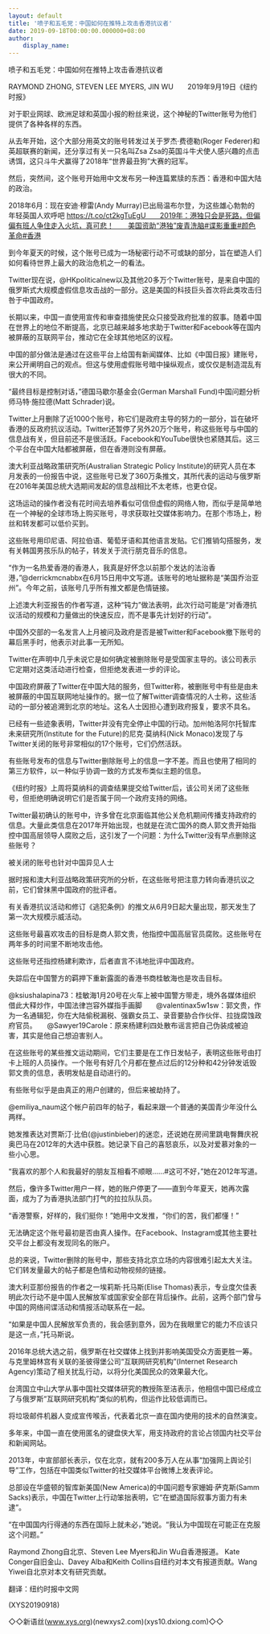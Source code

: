 ```yaml
---
layout: default
title: '喷子和五毛党：中国如何在推特上攻击香港抗议者'
date: 2019-09-18T00:00:00.000000+08:00
author:
    display_name: 
---
```


喷子和五毛党：中国如何在推特上攻击香港抗议者

RAYMOND ZHONG, STEVEN LEE MYERS, JIN WU　　2019年9月19日《纽约时报》

对于职业网球、欧洲足球和英国小报的粉丝来说，这个神秘的Twitter账号为他们提供了各种各样的东西。

从去年开始，这个大部分用英文的账号转发过关于罗杰·费德勒(Roger Federer)和英超联赛的新闻，还分享过有关一只名叫Zsa Zsa的英国斗牛犬使人感兴趣的点击诱饵，这只斗牛犬赢得了2018年“世界最丑狗”大赛的冠军。

然后，突然间，这个账号开始用中文发布另一种连篇累牍的东西：香港和中国大陆的政治。

2018年6月：现在安迪·穆雷(Andy Murray)已出局温布尔登，为这些雄心勃勃的年轻英国人欢呼吧 https://t.co/ct2kgTuEgU　　2019年：港独只会是死路，但偏偏有班人争住走入火坑，真可悲！　　美国资助“港独”废青洗脑#谍影重重#颜色革命#香港

到今年夏天的时候，这个账号已成为一场秘密行动不可或缺的部分，旨在塑造人们如何看待世界上最大的政治危机之一的看法。

Twitter现在说，@HKpoliticalnew以及其他20多万个Twitter账号，是来自中国的俄罗斯式大规模虚假信息攻击战的一部分。这是美国的科技巨头首次将此类攻击归咎于中国政府。

长期以来，中国一直使用宣传和审查措施使民众只接受政府批准的叙事。随着中国在世界上的地位不断提高，北京已越来越多地求助于Twitter和Facebook等在国内被屏蔽的互联网平台，推动它在全球其他地区的议程。

中国的部分做法是通过在这些平台上给国有新闻媒体、比如《中国日报》建账号，来公开阐明自己的观点。但这与使用虚假账号暗中操纵观点，或仅仅是制造混乱有很大的不同。

“最终目标是控制对话，”德国马歇尔基金会(German Marshall Fund)中国问题分析师马特·施拉德(Matt Schrader)说。

Twitter上月删除了近1000个账号，称它们是政府主导的努力的一部分，旨在破坏香港的反政府抗议活动。Twitter还暂停了另外20万个账号，称这些账号与中国的信息战有关，但目前还不是很活跃。Facebook和YouTube很快也紧随其后。这三个平台在中国大陆都被屏蔽，但在香港则没有屏蔽。

澳大利亚战略政策研究所(Australian Strategic Policy Institute)的研究人员在本月发表的一份报告中说，这些账号已发了360万条推文，其所代表的运动与俄罗斯在2016年美国总统大选期间发起的信息战相比不太老练，也更仓促。

这场运动的操作者没有花时间去培养看似可信但虚假的网络人物，而似乎是简单地在一个神秘的全球市场上购买账号，寻求获取社交媒体影响力。在那个市场上，粉丝和转发都可以低价买到。

这些账号用印尼语、阿拉伯语、葡萄牙语和其他语言发贴。它们推销勾搭服务，发有关韩国男孩乐队的帖子，转发关于流行朋克音乐的信息。

“作为一名热爱香港的香港人，我真是好怀念以前那个发达的法治香港，”@derrickmcnabbx在6月15日用中文写道。该账号的地址据称是“美国乔治亚州”。今年之前，该账号几乎所有推文都是色情链接。

上述澳大利亚报告的作者写道，这种“钝力”做法表明，此次行动可能是“对香港抗议活动的规模和力量做出的快速反应，而不是事先计划好的行动”。

中国外交部的一名发言人上月被问及政府是否是被Twitter和Facebook撤下账号的幕后黑手时，他表示对此事一无所知。

Twitter在声明中几乎未说它是如何确定被删除账号是受国家主导的。该公司表示它定期对这类活动进行检查，但拒绝发表进一步的评论。

中国政府屏蔽了Twitter在中国大陆的服务，但Twitter称，被删账号中有些是由未被屏蔽的中国互联网地址操作的。据一位了解Twitter调查情况的人士称，这些活动的一部分被追溯到北京的地址。这名人士因担心遭到政府报复，要求不具名。

已经有一些迹象表明，Twitter并没有完全停止中国的行动。加州帕洛阿尔托智库未来研究所(Institute for the Future)的尼克·莫纳科(Nick Monaco)发现了与Twitter关闭的账号非常相似的17个账号，它们仍然活跃。

有些账号发布的信息与Twitter删除账号上的信息一字不差。而且也使用了相同的第三方软件，以一种似乎协调一致的方式发布类似主题的信息。

《纽约时报》上周将莫纳科的调查结果提交给Twitter后，该公司关闭了这些账号，但拒绝明确说明它们是否属于同一个政府支持的网络。

Twitter最初确认的账号中，许多曾在北京面临其他公关危机期间传播支持政府的信息。大量此类信息在2017年开始出现，也就是在流亡国外的商人郭文贵开始指控中国高层领导人腐败之后，这引发了一个问题：为什么Twitter没有早点删除这些账号？

被关闭的账号也针对中国异见人士

据时报和澳大利亚战略政策研究所的分析，在这些账号把注意力转向香港抗议之前，它们曾抹黑中国政府的批评者。

有关香港抗议活动和修订《逃犯条例》的推文从6月9日起大量出现，那天发生了第一次大规模示威活动。

这些账号最喜欢攻击的目标是商人郭文贵，他指控中国高层官员腐败。这些账号在两年多的时间里不断地攻击他。

这些账号还指控杨建利欺诈，后者直言不讳地批评中国政府。

失踪后在中国警方的羁押下重新露面的香港书商桂敏海也是攻击目标。

@ksiushalapina73：桂敏海1月20号在火车上被中国警方带走，境外各媒体组织借此大释炒作，中国法律岂容外媒指手画脚　　@valentinax5w1sw：郭文贵，作为一名通辑犯，你在大陆偷税漏税、强霸女员工、录音要胁合作伙伴、拉拢腐蚀政府官员。　　@Sawyer19Carole：原来杨建利四处散布谣言把自己伪装成被迫害，其实是他自己想迫害别人。

在这些账号的某些推文运动期间，它们主要是在工作日发帖子，表明这些账号由打卡上班的人员操作。一个账号有好几个月都在整点过后的12分种和42分钟发诋毁郭文贵的信息，表明发帖是自动进行的。

有些账号似乎是由真正的用户创建的，但后来被劫持了。

@emiliya_naum这个帐户前四年的帖子，看起来跟一个普通的美国青少年没什么两样。

她发推表达对贾斯汀·比伯(@justinbieber)的迷恋，还说她在房间里跳电臀舞庆祝奥巴马在2012年的大选中获胜。她记录下自己的喜怒哀乐，以及对爱慕对象的一些小心思。

“我喜欢的那个人和我最好的朋友互相看不顺眼……#这可不好，”她在2012年写道。

然后，像许多Twitter用户一样，她的账户停更了——直到今年夏天，她再次露面，成为了为香港执法部门打气的拉拉队队员。

“香港警察，好样的，我们挺你！”她用中文发推，“你们的苦，我们都懂！”

无法确定这个账号最初是否由真人操作。在Facebook、Instagram或其他主要社交平台上都没有发现同名的账户。

总的来说，Twitter删除的账号中，那些支持北京立场的内容很难引起太大关注。它们转发量最大的帖子都是色情和动物视频的链接。

澳大利亚那份报告的作者之一埃莉斯·托马斯(Elise Thomas)表示，专业度欠佳表明此次行动不是中国人民解放军或国家安全部在背后操作。此前，这两个部门曾与中国的网络间谍活动和情报活动联系在一起。

“如果是中国人民解放军负责的，我会感到意外，因为在我眼里它的能力不应该只是这一点，”托马斯说。

2016年总统大选之前，俄罗斯在社交媒体上找到并影响美国受众方面更胜一筹。与克里姆林宫有关联的圣彼得堡公司“互联网研究机构”(Internet Research Agency)策动了相关扰乱行动，以将分化美国民众的效果最大化。

台湾国立中山大学从事中国社交媒体研究的教授陈至洁表示，他相信中国已经成立了与俄罗斯“互联网研究机构”类似的机构，但运作比较低调而已。

将垃圾邮件机器人变成宣传喉舌，代表着北京一直在国内使用的技术的自然演变。

多年来，中国一直在使用匿名的键盘侠大军，用支持政府的言论占领国内社交平台和新闻网站。

2013年，中宣部部长表示，仅在北京，就有200多万人在从事“加强网上舆论引导”工作，包括在中国类似Twitter的社交媒体平台微博上发表评论。

总部设在华盛顿的智库新美国(New America)的中国问题专家姗姆·萨克斯(Samm Sacks)表示，中国在Twitter上行动笨拙表明，它“在塑造国际叙事方面力有未逮”。

“在中国国内行得通的东西在国际上就未必，”她说。“我认为中国现在可能正在克服这个问题。”

Raymond Zhong自北京、Steven Lee Myers和Jin Wu自香港报道。 Kate Conger自旧金山、Davey Alba和Keith Collins自纽约对本文有报道贡献。Wang Yiwei自北京对本文有研究贡献。

翻译：纽约时报中文网

(XYS20190918)

◇◇新语丝(www.xys.org)(newxys2.com)(xys10.dxiong.com)◇◇


